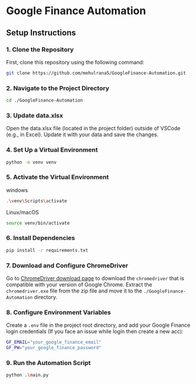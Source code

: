 # Google Finance Automation

## Setup Instructions

### 1. Clone the Repository
First, clone this repository using the following command:

```bash
git clone https://github.com/mehulrana5/GoogleFinance-Automation.git
```

### 2. Navigate to the Project Directory
```bash
cd ./GoogleFinance-Automation
```

### 3. Update data.xlsx
Open the data.xlsx file (located in the project folder) outside of VSCode (e.g., in Excel). Update it with your data and save the changes.

### 4. Set Up a Virtual Environment
```bash
python -m venv venv
```

### 5. Activate the Virtual Environment
  windows
  ```bash
  .\venv\Scripts\activate
  ```
  Linux/macOS
  ```bash
  source venv/bin/activate
  ```

### 6. Install Dependencies
```bash
pip install -r requirements.txt
```

### 7. Download and Configure ChromeDriver
Go to [ChromeDriver download page](https://googlechromelabs.github.io/chrome-for-testing/#stable) to download the `chromedriver` that is compatible with your version of Google Chrome. Extract the `chromedriver.exe` file from the zip file and move it to the `./GoogleFinance-Automation` directory.

### 8. Configure Environment Variables
Create a `.env` file in the project root directory, and add your Google Finance login credentials (If you face an issue while login then create a new acc):
```bash
GF_EMAIL="your_google_finance_email"
GF_PW="your_google_finance_password"
```

### 9. Run the Automation Script
```bash
python .\main.py
```